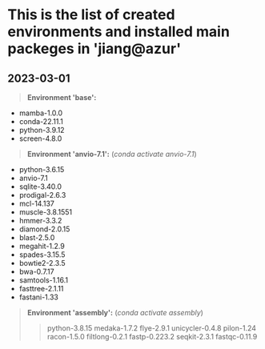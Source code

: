 # This is the list of created environments and installed main packeges in 'jiang@azur'

## 2023-03-01
> **Environment 'base':**
- mamba-1.0.0
- conda-22.11.1
- python-3.9.12
- screen-4.8.0
	
> **Environment 'anvio-7.1':** (*conda activate anvio-7.1*)
- python-3.6.15
- anvio-7.1
- sqlite-3.40.0 
- prodigal-2.6.3
- mcl-14.137
- muscle-3.8.1551
- hmmer-3.3.2
- diamond-2.0.15
- blast-2.5.0
- megahit-1.2.9
- spades-3.15.5
- bowtie2-2.3.5
- bwa-0.7.17
- samtools-1.16.1
- fasttree-2.1.11
- fastani-1.33

> **Environment 'assembly':** (*conda activate assembly*)
>>python-3.8.15
>>medaka-1.7.2 
	flye-2.9.1
	unicycler-0.4.8 
		pilon-1.24
		racon-1.5.0
	filtlong-0.2.1
	fastp-0.223.2
	seqkit-2.3.1 
	fastqc-0.11.9

